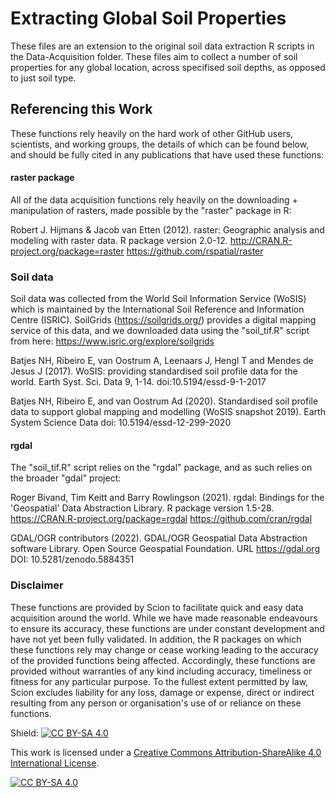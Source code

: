 # Extracting Global Soil Properties

These files are an extension to the original soil data extraction R scripts in the Data-Acquisition folder. These files aim to collect a number of soil properties for any global location, across specifised soil depths, as opposed to just soil type.


## Referencing this Work

These functions rely heavily on the hard work of other GitHub users, scientists, and working groups, the details of which can be found below, and should be fully cited in any publications that have used these functions:

#### raster package

All of the data acquisition functions rely heavily on the downloading + manipulation of rasters, made possible by the "raster" package in R:

Robert J. Hijmans & Jacob van Etten (2012). raster: Geographic analysis and modeling with raster data. R package version 2.0-12. http://CRAN.R-project.org/package=raster
https://github.com/rspatial/raster


### Soil data

Soil data was collected from the World Soil Information Service (WoSIS) which is maintained by the International Soil Reference and Information Centre (ISRIC). SoilGrids (https://soilgrids.org/) provides a digital mapping service of this data, and we downloaded data using the "soil_tif.R" script from here: https://www.isric.org/explore/soilgrids

Batjes NH, Ribeiro E, van Oostrum A, Leenaars J, Hengl T and Mendes de Jesus J (2017). WoSIS: providing standardised soil profile data for the world.  Earth Syst. Sci. Data 9, 1-14.  doi:10.5194/essd-9-1-2017

Batjes NH, Ribeiro E, and van Oostrum Ad (2020). Standardised soil profile data to support global mapping and modelling (WoSIS snapshot 2019). Earth System Science Data doi: 10.5194/essd-12-299-2020

#### rgdal

The "soil_tif.R" script relies on the "rgdal" package, and as such relies on the broader "gdal" project:

Roger Bivand, Tim Keitt and Barry Rowlingson (2021). rgdal: Bindings for the 'Geospatial' Data Abstraction Library. R package version 1.5-28. https://CRAN.R-project.org/package=rgdal
https://github.com/cran/rgdal

GDAL/OGR contributors (2022). GDAL/OGR Geospatial Data Abstraction software Library. Open Source Geospatial Foundation. URL https://gdal.org DOI: 10.5281/zenodo.5884351

### Disclaimer

These functions are provided by Scion to facilitate quick and easy data acquisition around the world. While we have made reasonable endeavours to ensure its accuracy, these functions are under constant development and have not yet been fully validated. In addition, the R packages on which these functions rely may change or cease working leading to the accuracy of the provided functions being affected. Accordingly, these functions are provided without warranties of any kind including accuracy, timeliness or fitness for any particular purpose. To the fullest extent permitted by law, Scion excludes liability for any loss, damage or expense, direct or indirect resulting from any person or organisation's use of or reliance on these functions.

Shield: [![CC BY-SA 4.0][cc-by-sa-shield]][cc-by-sa]

This work is licensed under a
[Creative Commons Attribution-ShareAlike 4.0 International License][cc-by-sa].

[![CC BY-SA 4.0][cc-by-sa-image]][cc-by-sa]

[cc-by-sa]: http://creativecommons.org/licenses/by-sa/4.0/
[cc-by-sa-image]: https://licensebuttons.net/l/by-sa/4.0/88x31.png
[cc-by-sa-shield]: https://img.shields.io/badge/License-CC%20BY--SA%204.0-lightgrey.svg
